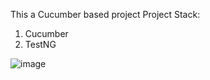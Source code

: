 This a Cucumber based project
Project Stack:
1. Cucumber
2. TestNG

   


![image](https://github.com/user-attachments/assets/971ddb8a-e7ef-4c4b-a7e9-6ef5f9a61b8b)
